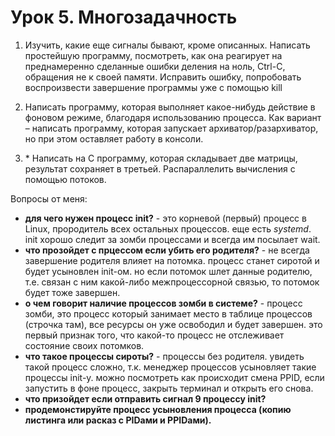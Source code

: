 # Урок 5. Многозадачность
1. Изучить, какие еще сигналы бывают, кроме описанных. Написать простейшую программу, посмотреть, как она реагирует на преднамеренно сделанные ошибки деления на ноль, Ctrl-C, обращения не к своей памяти. Исправить ошибку, попробовать воспроизвести завершение программы уже с помощью kill

2. Написать программу, которая выполняет какое-нибудь действие в фоновом режиме, благодаря использованию процесса. Как вариант – написать программу, которая запускает архиватор/разархиватор, но при этом оставляет работу в консоли.

3. \* Написать на C программу, которая складывает две матрицы, результат сохраняет в третьей. Распараллелить вычисления с помощью потоков.

Вопросы от меня:
- **для чего нужен процесс init?** - это корневой (первый) процесс в Linux, прородитель всех остальных процессов. еще есть *systemd*. init хорошо следит за зомби процессами и всегда им посылает wait.
- **что прозойдет с прцессом если убить его родителя?** - не всегда завершение родителя влияет на потомка. процесс станет сиротой и будет усыновлен init-ом. но если потомок шлет данные родителю, т.е. связан с ним какой-либо межпроцессорной связью, то потомок будет тоже завершен.
- **о чем говорит наличие процессов зомби в системе?** - процесс зомби, это процесс который занимает место в таблице процессов (строчка там), все ресурсы он уже освободил и будет завершен. это первый признак того, что какой-то процесс не отслеживает состояние своих потомков.
- **что такое процессы сироты?** - процессы без родителя. увидеть такой процесс сложно, т.к. менеджер процессов усыновляет такие процессы init-у. можно посмотреть как происходит смена PPID, если запустить в фоне процесс, закрыть терминал и открыть его снова.
- **что призойдет если отправить сигнал 9 процессу init?**
- **продемонстируйте процесс усыновления процесса (копию листинга или расказ с PIDами и PPIDами).**
